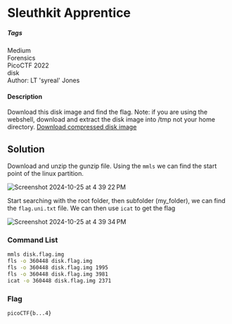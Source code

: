 # Sleuthkit Apprentice
##### Tags
Medium\
Forensics\
PicoCTF 2022\
disk\
Author: LT 'syreal' Jones
#### Description
Download this disk image and find the flag. Note: if you are using the webshell, download and extract the disk image into /tmp not your home directory. [Download compressed disk image](https://artifacts.picoctf.net/c/138/disk.flag.img.gz)
## Solution
Download and unzip the gunzip file.  Using the `mmls` we can find the start point of the linux partition.

![Screenshot 2024-10-25 at 4 39 22 PM](https://github.com/user-attachments/assets/efd0b6c2-72a0-4f2f-8a27-7d2578079dba)

Start searching with the root folder, then subfolder (my_folder), we can find the `flag.uni.txt` file.  We can then use `icat` to get the flag

![Screenshot 2024-10-25 at 4 39 34 PM](https://github.com/user-attachments/assets/f4b57993-b7de-4043-9ea6-f91c7fa47f61)

### Command List
```bash
mmls disk.flag.img
fls -o 360448 disk.flag.img
fls -o 360448 disk.flag.img 1995
fls -o 360448 disk.flag.img 3981
icat -o 360448 disk.flag.img 2371
```
### Flag
`picoCTF{b...4}`
